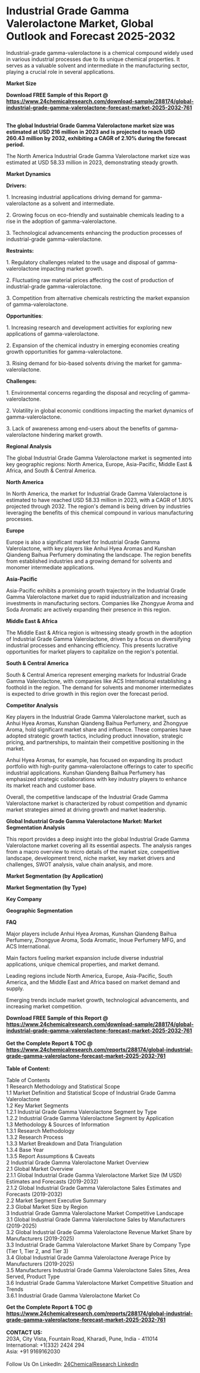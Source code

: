 <h1>Industrial Grade Gamma Valerolactone Market, Global Outlook and Forecast 2025-2032</h1><p>Industrial-grade gamma-valerolactone is a chemical compound widely used in various industrial processes due to its unique chemical properties. It serves as a valuable solvent and intermediate in the manufacturing sector, playing a crucial role in several applications.</p><p>
<strong>Market Size</strong></p><p>
</p><div><b>Download FREE Sample of this Report @ 
            <a href="https://www.24chemicalresearch.com/download-sample/288174/global-industrial-grade-gamma-valerolactone-forecast-market-2025-2032-761">
            https://www.24chemicalresearch.com/download-sample/288174/global-industrial-grade-gamma-valerolactone-forecast-market-2025-2032-761</a></b></div><br><p><strong>The global Industrial Grade Gamma Valerolactone market size was estimated at USD 216 million in 2023 and is projected to reach USD 260.43 million by 2032, exhibiting a CAGR of 2.10% during the forecast period.</strong></p><p>
</p><p>The North America Industrial Grade Gamma Valerolactone market size was estimated at USD 58.33 million in 2023, demonstrating steady growth.</p><p>
<strong>Market Dynamics</strong></p><p>
<strong>Drivers:</strong></p><p>
</p><p>1. Increasing industrial applications driving demand for gamma-valerolactone as a solvent and intermediate.</p><p>
</p><p>2. Growing focus on eco-friendly and sustainable chemicals leading to a rise in the adoption of gamma-valerolactone.</p><p>
</p><p>3. Technological advancements enhancing the production processes of industrial-grade gamma-valerolactone.</p><p>
<strong>Restraints:</strong></p><p>
</p><p>1. Regulatory challenges related to the usage and disposal of gamma-valerolactone impacting market growth.</p><p>
</p><p>2. Fluctuating raw material prices affecting the cost of production of industrial-grade gamma-valerolactone.</p><p>
</p><p>3. Competition from alternative chemicals restricting the market expansion of gamma-valerolactone.</p><p>
<strong>Opportunities</strong>:</p><p>
</p><p>1. Increasing research and development activities for exploring new applications of gamma-valerolactone.</p><p>
</p><p>2. Expansion of the chemical industry in emerging economies creating growth opportunities for gamma-valerolactone.</p><p>
</p><p>3. Rising demand for bio-based solvents driving the market for gamma-valerolactone.</p><p>
<strong>Challenges:</strong></p><p>
</p><p>1. Environmental concerns regarding the disposal and recycling of gamma-valerolactone.</p><p>
</p><p>2. Volatility in global economic conditions impacting the market dynamics of gamma-valerolactone.</p><p>
</p><p>3. Lack of awareness among end-users about the benefits of gamma-valerolactone hindering market growth.</p><p>
<strong>Regional Analysis</strong></p><p>
</p><p>The global Industrial Grade Gamma Valerolactone market is segmented into key geographic regions: North America, Europe, Asia-Pacific, Middle East &amp; Africa, and South &amp; Central America.</p><p>
<strong>North America</strong></p><p>
</p><p>In North America, the market for Industrial Grade Gamma Valerolactone is estimated to have reached USD 58.33 million in 2023, with a CAGR of 1.80% projected through 2032. The region's demand is being driven by industries leveraging the benefits of this chemical compound in various manufacturing processes.</p><p>
<strong>Europe</strong></p><p>
</p><p>Europe is also a significant market for Industrial Grade Gamma Valerolactone, with key players like Anhui Hyea Aromas and Kunshan Qiandeng Baihua Perfumery dominating the landscape. The region benefits from established industries and a growing demand for solvents and monomer intermediate applications.</p><p>
<strong>Asia-Pacific</strong></p><p>
</p><p>Asia-Pacific exhibits a promising growth trajectory in the Industrial Grade Gamma Valerolactone market due to rapid industrialization and increasing investments in manufacturing sectors. Companies like Zhongyue Aroma and Soda Aromatic are actively expanding their presence in this region.</p><p>
<strong>Middle East &amp; Africa</strong></p><p>
</p><p>The Middle East &amp; Africa region is witnessing steady growth in the adoption of Industrial Grade Gamma Valerolactone, driven by a focus on diversifying industrial processes and enhancing efficiency. This presents lucrative opportunities for market players to capitalize on the region's potential.</p><p>
<strong>South &amp; Central America</strong></p><p>
</p><p>South &amp; Central America represent emerging markets for Industrial Grade Gamma Valerolactone, with companies like ACS International establishing a foothold in the region. The demand for solvents and monomer intermediates is expected to drive growth in this region over the forecast period.</p><p>
<strong>Competitor Analysis</strong></p><p>
</p><p>Key players in the Industrial Grade Gamma Valerolactone market, such as Anhui Hyea Aromas, Kunshan Qiandeng Baihua Perfumery, and Zhongyue Aroma, hold significant market share and influence. These companies have adopted strategic growth tactics, including product innovation, strategic pricing, and partnerships, to maintain their competitive positioning in the market.</p><p>
</p><p>Anhui Hyea Aromas, for example, has focused on expanding its product portfolio with high-purity gamma-valerolactone offerings to cater to specific industrial applications. Kunshan Qiandeng Baihua Perfumery has emphasized strategic collaborations with key industry players to enhance its market reach and customer base.</p><p>
</p><p>Overall, the competitive landscape of the Industrial Grade Gamma Valerolactone market is characterized by robust competition and dynamic market strategies aimed at driving growth and market leadership.</p><p>
<strong>Global Industrial Grade Gamma Valerolactone Market: Market Segmentation Analysis</strong></p><p>
</p><p>This report provides a deep insight into the global Industrial Grade Gamma Valerolactone market covering all its essential aspects. The analysis ranges from a macro overview to micro details of the market size, competitive landscape, development trend, niche market, key market drivers and challenges, SWOT analysis, value chain analysis, and more.</p><p>
<strong>Market Segmentation (by Application)</strong></p><p>
</p><p>
<strong>Market Segmentation (by Type)</strong></p><p>
</p><p>
<strong>Key Company</strong></p><p>
</p><p>
<strong>Geographic Segmentation</strong></p><p>
</p><p>
<strong>FAQ </strong></p><p>
</p><p>
</p><p>
</p><p>
</p><p>
	</p><p>Major players include Anhui Hyea Aromas, Kunshan Qiandeng Baihua Perfumery, Zhongyue Aroma, Soda Aromatic, Inoue Perfumery MFG, and ACS International.</p><p>Main factors fueling market expansion include diverse industrial applications, unique chemical properties, and market demand.</p><p>Leading regions include North America, Europe, Asia-Pacific, South America, and the Middle East and Africa based on market demand and supply.</p><p>Emerging trends include market growth, technological advancements, and increasing market competition.</p><div><b>Download FREE Sample of this Report @ 
            <a href="https://www.24chemicalresearch.com/download-sample/288174/global-industrial-grade-gamma-valerolactone-forecast-market-2025-2032-761">
            https://www.24chemicalresearch.com/download-sample/288174/global-industrial-grade-gamma-valerolactone-forecast-market-2025-2032-761</a></b></div><br><div><b>Get the Complete Report & TOC @ 
            <a href="https://www.24chemicalresearch.com/reports/288174/global-industrial-grade-gamma-valerolactone-forecast-market-2025-2032-761">
            https://www.24chemicalresearch.com/reports/288174/global-industrial-grade-gamma-valerolactone-forecast-market-2025-2032-761</a></b></div><br>
            <b>Table of Content:</b><p>Table of Contents<br />
1 Research Methodology and Statistical Scope<br />
1.1 Market Definition and Statistical Scope of Industrial Grade Gamma Valerolactone<br />
1.2 Key Market Segments<br />
1.2.1 Industrial Grade Gamma Valerolactone Segment by Type<br />
1.2.2 Industrial Grade Gamma Valerolactone Segment by Application<br />
1.3 Methodology & Sources of Information<br />
1.3.1 Research Methodology<br />
1.3.2 Research Process<br />
1.3.3 Market Breakdown and Data Triangulation<br />
1.3.4 Base Year<br />
1.3.5 Report Assumptions & Caveats<br />
2 Industrial Grade Gamma Valerolactone Market Overview<br />
2.1 Global Market Overview<br />
2.1.1 Global Industrial Grade Gamma Valerolactone Market Size (M USD) Estimates and Forecasts (2019-2032)<br />
2.1.2 Global Industrial Grade Gamma Valerolactone Sales Estimates and Forecasts (2019-2032)<br />
2.2 Market Segment Executive Summary<br />
2.3 Global Market Size by Region<br />
3 Industrial Grade Gamma Valerolactone Market Competitive Landscape<br />
3.1 Global Industrial Grade Gamma Valerolactone Sales by Manufacturers (2019-2025)<br />
3.2 Global Industrial Grade Gamma Valerolactone Revenue Market Share by Manufacturers (2019-2025)<br />
3.3 Industrial Grade Gamma Valerolactone Market Share by Company Type (Tier 1, Tier 2, and Tier 3)<br />
3.4 Global Industrial Grade Gamma Valerolactone Average Price by Manufacturers (2019-2025)<br />
3.5 Manufacturers Industrial Grade Gamma Valerolactone Sales Sites, Area Served, Product Type<br />
3.6 Industrial Grade Gamma Valerolactone Market Competitive Situation and Trends<br />
3.6.1 Industrial Grade Gamma Valerolactone Market Co</p><div><b>Get the Complete Report & TOC @ 
            <a href="https://www.24chemicalresearch.com/reports/288174/global-industrial-grade-gamma-valerolactone-forecast-market-2025-2032-761">
            https://www.24chemicalresearch.com/reports/288174/global-industrial-grade-gamma-valerolactone-forecast-market-2025-2032-761</a></b></div><br><b>CONTACT US:</b><br>
            203A, City Vista, Fountain Road, Kharadi, Pune, India - 411014<br>
            International: +1(332) 2424 294<br>
            Asia: +91 9169162030 <br><br>
            Follow Us On LinkedIn: <a href="https://www.linkedin.com/company/24chemicalresearch/">24ChemicalResearch LinkedIn</a>